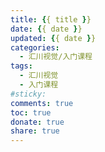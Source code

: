 ```yaml
---
title: {{ title }}
date: {{ date }}
updated: {{ date }}
categories: 
  - 汇川视觉/入门课程
tags:
  - 汇川视觉
  - 入门课程
#sticky:
comments: true
toc: true
donate: true
share: true
---
```

